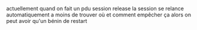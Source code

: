 actuellement quand on fait un pdu session release la session se relance automatiquement
a moins de trouver où et comment empêcher ça alors on peut avoir qu'un bénin de restart 